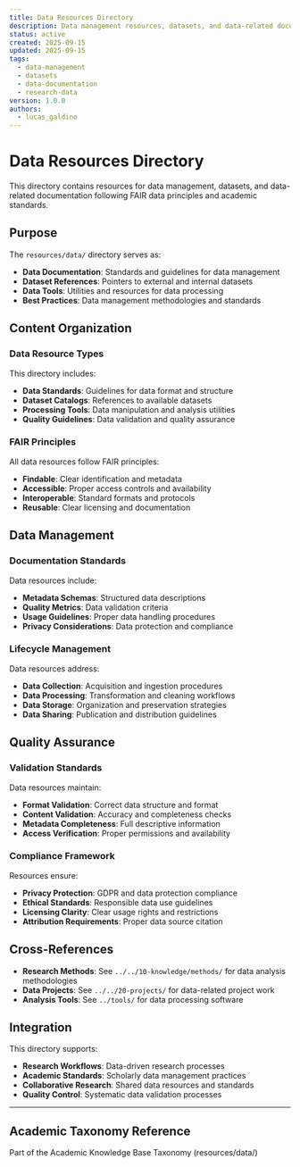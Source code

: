 ```yaml
---
title: Data Resources Directory
description: Data management resources, datasets, and data-related documentation
status: active
created: 2025-09-15
updated: 2025-09-15
tags:
  - data-management
  - datasets
  - data-documentation
  - research-data
version: 1.0.0
authors:
  - lucas_galdino
---
```


# Data Resources Directory

This directory contains resources for data management, datasets, and data-related documentation following FAIR data principles and academic standards.

## Purpose

The `resources/data/` directory serves as:

- **Data Documentation**: Standards and guidelines for data management
- **Dataset References**: Pointers to external and internal datasets
- **Data Tools**: Utilities and resources for data processing
- **Best Practices**: Data management methodologies and standards

## Content Organization

### Data Resource Types

This directory includes:

- **Data Standards**: Guidelines for data format and structure
- **Dataset Catalogs**: References to available datasets
- **Processing Tools**: Data manipulation and analysis utilities
- **Quality Guidelines**: Data validation and quality assurance

### FAIR Principles

All data resources follow FAIR principles:

- **Findable**: Clear identification and metadata
- **Accessible**: Proper access controls and availability
- **Interoperable**: Standard formats and protocols
- **Reusable**: Clear licensing and documentation

## Data Management

### Documentation Standards

Data resources include:

- **Metadata Schemas**: Structured data descriptions
- **Quality Metrics**: Data validation criteria
- **Usage Guidelines**: Proper data handling procedures
- **Privacy Considerations**: Data protection and compliance

### Lifecycle Management

Data resources address:

- **Data Collection**: Acquisition and ingestion procedures
- **Data Processing**: Transformation and cleaning workflows
- **Data Storage**: Organization and preservation strategies
- **Data Sharing**: Publication and distribution guidelines

## Quality Assurance

### Validation Standards

Data resources maintain:

- **Format Validation**: Correct data structure and format
- **Content Validation**: Accuracy and completeness checks
- **Metadata Completeness**: Full descriptive information
- **Access Verification**: Proper permissions and availability

### Compliance Framework

Resources ensure:

- **Privacy Protection**: GDPR and data protection compliance
- **Ethical Standards**: Responsible data use guidelines
- **Licensing Clarity**: Clear usage rights and restrictions
- **Attribution Requirements**: Proper data source citation

## Cross-References

- **Research Methods**: See `../../10-knowledge/methods/` for data analysis methodologies
- **Data Projects**: See `../../20-projects/` for data-related project work
- **Analysis Tools**: See `../tools/` for data processing software

## Integration

This directory supports:

- **Research Workflows**: Data-driven research processes
- **Academic Standards**: Scholarly data management practices
- **Collaborative Research**: Shared data resources and standards
- **Quality Control**: Systematic data validation processes

---

## Academic Taxonomy Reference

Part of the Academic Knowledge Base Taxonomy (resources/data/)